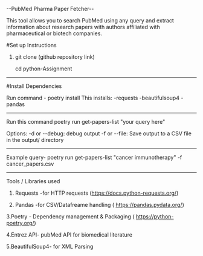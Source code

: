 --PubMed Pharma Paper Fetcher--

This tool allows you to search PubMed using any query and extract information about research papers with authors affiliated with pharmaceutical or biotech companies.


#Set up Instructions
1. git clone (github repository link)
   
    cd python-Assignment
________________________________________________________
#Install Dependencies

Run command - poetry install
This installs:
-requests
-beautifulsoup4
-pandas
___________________________________________________________
Run this command
poetry run get-papers-list "your query here"

Options:
-d or --debug: debug output
-f or --file: Save output to a CSV file in the output/ directory
___________________________________________________________

Example query-  poetry run get-papers-list "cancer immunotherapy" -f cancer_papers.csv

_____________________________________________________________
Tools / Libraries used
1. Requests -for HTTP requests	(https://docs.python-requests.org/)

2. Pandas -for CSV/Datafreame handling  (	https://pandas.pydata.org/)

3.Poetry - Dependency management & Packaging (	https://python-poetry.org/)

4.Entrez API-  pubMed API for  biomedical literature

5.BeautifulSoup4- for XML Parsing




